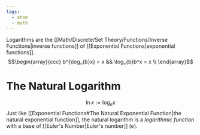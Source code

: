 ```yaml
---
tags:
  - atom
  - math
---
```

Logarithms are the [[Math/Discrete/Set Theory/Functions/Inverse Functions|inverse functions]] of [[Exponential Functions|exponential functions]].
$$\begin{array}{ccc}
	 b^{\log_{b}x} = x && \log_{b}b^x = x \\
\end{array}$$
# The Natural Logarithm
$$ \ln x := \log_e x $$
Just like [[Exponential Functions#The Natural Exponential Function|the natural exponential function]], the natural logarithm is a *logarithmic function* with a base of [[Euler's Number|Euler's number]] ($e$).